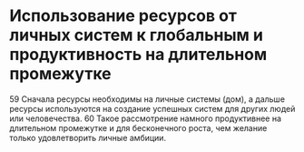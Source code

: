 # Использование ресурсов от личных систем к глобальным и продуктивность на длительном промежутке

59 Сначала ресурсы необходимы на личные системы (дом), а дальше ресурсы используются на создание успешных систем для других людей или человечества. 
60 Такое рассмотрение намного продуктивнее на длительном промежутке и для бесконечного роста, чем желание только удовлетворить личные амбиции.
